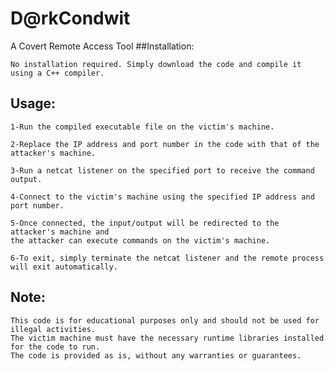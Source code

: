 # D@rkCondwit




A Covert Remote Access Tool
##Installation:

    No installation required. Simply download the code and compile it using a C++ compiler.

## Usage:

    1-Run the compiled executable file on the victim's machine.
    
    2-Replace the IP address and port number in the code with that of the attacker's machine.
    
    3-Run a netcat listener on the specified port to receive the command output.
    
    4-Connect to the victim's machine using the specified IP address and port number.
    
    5-Once connected, the input/output will be redirected to the attacker's machine and
    the attacker can execute commands on the victim's machine.
    
    6-To exit, simply terminate the netcat listener and the remote process will exit automatically.

## Note:

    This code is for educational purposes only and should not be used for illegal activities.
    The victim machine must have the necessary runtime libraries installed for the code to run.
    The code is provided as is, without any warranties or guarantees.
